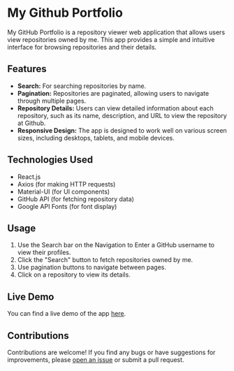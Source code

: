 # My Github Portfolio

My GitHub Portfolio is a repository viewer web application that allows users view repositories owned by me. This app provides a simple and intuitive interface for browsing repositories and their details.

## Features

- **Search:** For searching repositories by name.
- **Pagination:** Repositories are paginated, allowing users to navigate through multiple pages.
- **Repository Details:** Users can view detailed information about each repository, such as its name, description, and URL to view the repository at Github.
- **Responsive Design:** The app is designed to work well on various screen sizes, including desktops, tablets, and mobile devices.

## Technologies Used

- React.js
- Axios (for making HTTP requests)
- Material-UI (for UI components)
- GitHub API (for fetching repository data)
- Google API Fonts (for font display)

## Usage

1. Use the Search bar on the Navigation to Enter a GitHub username to view their profiles.
2. Click the "Search" button to fetch repositories owned by me.
3. Use pagination buttons to navigate between pages.
4. Click on a repository to view its details.



## Live Demo

You can find a live demo of the app [here](#).

## Contributions

Contributions are welcome! If you find any bugs or have suggestions for improvements, please [open an issue](https://github.com/julie-alt/My-Github-Portfolio/issues) or submit a pull request.


